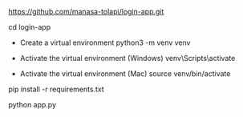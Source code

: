 https://github.com/manasa-tolapi/login-app.git

cd login-app

- Create a virtual environment
python3 -m venv venv

- Activate the virtual environment (Windows)
venv\Scripts\activate

- Activate the virtual environment (Mac)
source venv/bin/activate

pip install -r requirements.txt

python app.py
